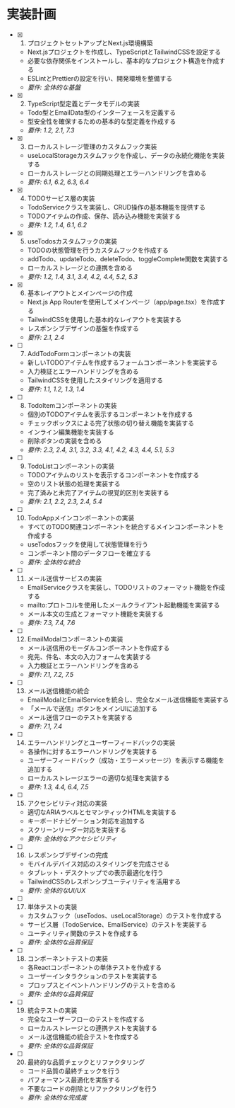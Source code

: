 # 実装計画

- [x] 1. プロジェクトセットアップとNext.js環境構築
  - Next.jsプロジェクトを作成し、TypeScriptとTailwindCSSを設定する
  - 必要な依存関係をインストールし、基本的なプロジェクト構造を作成する
  - ESLintとPrettierの設定を行い、開発環境を整備する
  - _要件: 全体的な基盤_

- [x] 2. TypeScript型定義とデータモデルの実装

  - Todo型とEmailData型のインターフェースを定義する
  - 型安全性を確保するための基本的な型定義を作成する
  - _要件: 1.2, 2.1, 7.3_

- [x] 3. ローカルストレージ管理のカスタムフック実装




  - useLocalStorageカスタムフックを作成し、データの永続化機能を実装する
  - ローカルストレージとの同期処理とエラーハンドリングを含める
  - _要件: 6.1, 6.2, 6.3, 6.4_

- [x] 4. TODOサービス層の実装



  - TodoServiceクラスを実装し、CRUD操作の基本機能を提供する
  - TODOアイテムの作成、保存、読み込み機能を実装する
  - _要件: 1.2, 1.4, 6.1, 6.2_

- [x] 5. useTodosカスタムフックの実装



  - TODOの状態管理を行うカスタムフックを作成する
  - addTodo、updateTodo、deleteTodo、toggleComplete関数を実装する
  - ローカルストレージとの連携を含める
  - _要件: 1.2, 1.4, 3.1, 3.4, 4.2, 4.4, 5.2, 5.3_

- [x] 6. 基本レイアウトとメインページの作成





  - Next.js App Routerを使用してメインページ（app/page.tsx）を作成する
  - TailwindCSSを使用した基本的なレイアウトを実装する
  - レスポンシブデザインの基盤を作成する
  - _要件: 2.1, 2.4_

- [ ] 7. AddTodoFormコンポーネントの実装
  - 新しいTODOアイテムを作成するフォームコンポーネントを実装する
  - 入力検証とエラーハンドリングを含める
  - TailwindCSSを使用したスタイリングを適用する
  - _要件: 1.1, 1.2, 1.3, 1.4_

- [ ] 8. TodoItemコンポーネントの実装
  - 個別のTODOアイテムを表示するコンポーネントを作成する
  - チェックボックスによる完了状態の切り替え機能を実装する
  - インライン編集機能を実装する
  - 削除ボタンの実装を含める
  - _要件: 2.3, 2.4, 3.1, 3.2, 3.3, 4.1, 4.2, 4.3, 4.4, 5.1, 5.3_

- [ ] 9. TodoListコンポーネントの実装
  - TODOアイテムのリストを表示するコンポーネントを作成する
  - 空のリスト状態の処理を実装する
  - 完了済みと未完了アイテムの視覚的区別を実装する
  - _要件: 2.1, 2.2, 2.3, 2.4, 5.4_

- [ ] 10. TodoAppメインコンポーネントの実装
  - すべてのTODO関連コンポーネントを統合するメインコンポーネントを作成する
  - useTodosフックを使用して状態管理を行う
  - コンポーネント間のデータフローを確立する
  - _要件: 全体的な統合_

- [ ] 11. メール送信サービスの実装
  - EmailServiceクラスを実装し、TODOリストのフォーマット機能を作成する
  - mailto:プロトコルを使用したメールクライアント起動機能を実装する
  - メール本文の生成とフォーマット機能を実装する
  - _要件: 7.3, 7.4, 7.6_

- [ ] 12. EmailModalコンポーネントの実装
  - メール送信用のモーダルコンポーネントを作成する
  - 宛先、件名、本文の入力フォームを実装する
  - 入力検証とエラーハンドリングを含める
  - _要件: 7.1, 7.2, 7.5_

- [ ] 13. メール送信機能の統合
  - EmailModalとEmailServiceを統合し、完全なメール送信機能を実装する
  - 「メールで送信」ボタンをメインUIに追加する
  - メール送信フローのテストを実装する
  - _要件: 7.1, 7.4_

- [ ] 14. エラーハンドリングとユーザーフィードバックの実装
  - 各操作に対するエラーハンドリングを実装する
  - ユーザーフィードバック（成功・エラーメッセージ）を表示する機能を追加する
  - ローカルストレージエラーの適切な処理を実装する
  - _要件: 1.3, 4.4, 6.4, 7.5_

- [ ] 15. アクセシビリティ対応の実装
  - 適切なARIAラベルとセマンティックHTMLを実装する
  - キーボードナビゲーション対応を追加する
  - スクリーンリーダー対応を実装する
  - _要件: 全体的なアクセシビリティ_

- [ ] 16. レスポンシブデザインの完成
  - モバイルデバイス対応のスタイリングを完成させる
  - タブレット・デスクトップでの表示最適化を行う
  - TailwindCSSのレスポンシブユーティリティを活用する
  - _要件: 全体的なUI/UX_

- [ ] 17. 単体テストの実装
  - カスタムフック（useTodos、useLocalStorage）のテストを作成する
  - サービス層（TodoService、EmailService）のテストを実装する
  - ユーティリティ関数のテストを作成する
  - _要件: 全体的な品質保証_

- [ ] 18. コンポーネントテストの実装
  - 各Reactコンポーネントの単体テストを作成する
  - ユーザーインタラクションのテストを実装する
  - プロップスとイベントハンドリングのテストを含める
  - _要件: 全体的な品質保証_

- [ ] 19. 統合テストの実装
  - 完全なユーザーフローのテストを作成する
  - ローカルストレージとの連携テストを実装する
  - メール送信機能の統合テストを作成する
  - _要件: 全体的な品質保証_

- [ ] 20. 最終的な品質チェックとリファクタリング
  - コード品質の最終チェックを行う
  - パフォーマンス最適化を実施する
  - 不要なコードの削除とリファクタリングを行う
  - _要件: 全体的な完成度_